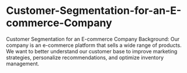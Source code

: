 # Customer-Segmentation-for-an-E-commerce-Company
Customer Segmentation for an E-commerce Company Background: Our company is an e-commerce platform that sells a wide range of products. We want to better understand our customer base to improve marketing strategies, personalize recommendations, and optimize inventory management. 
